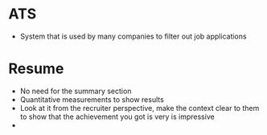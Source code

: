 # ATS
+ System that is used by many companies to filter out job applications

# Resume
+ No need for the summary section
+ Quantitative measurements to show results
+ Look at it from the recruiter perspective, make the  context clear to them to show that the achievement you got is very is impressive
+  